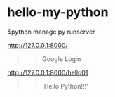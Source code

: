 # hello-my-python

$python manage.py runserver

http://127.0.0.1:8000/
>> Google Login

http://127.0.0.1:8000/hello01
>> 'Hello Python!!!'

